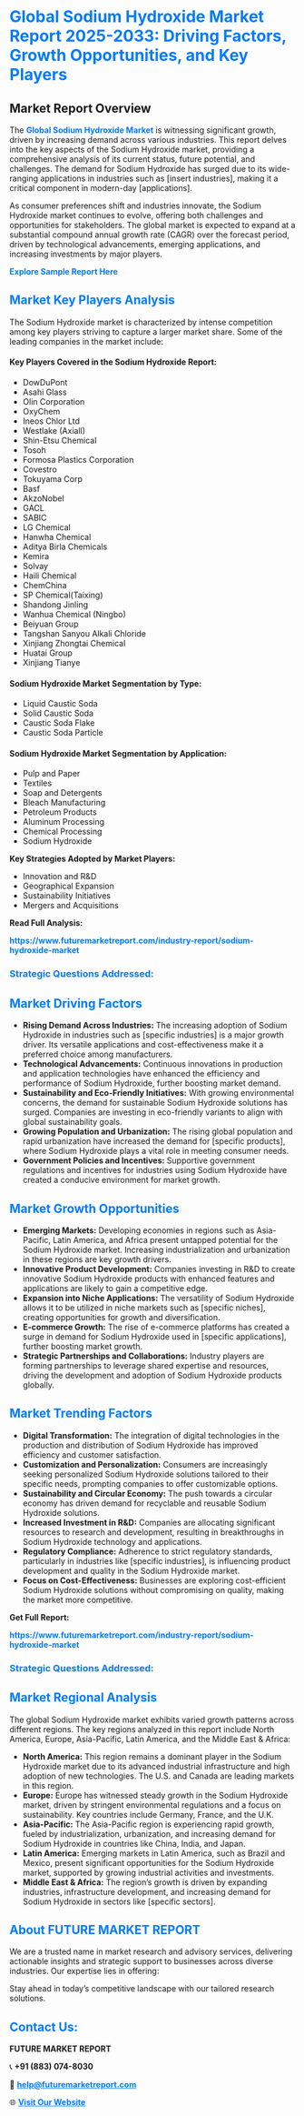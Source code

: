<h1 style="color: #007BFF;">Global Sodium Hydroxide Market Report 2025-2033: Driving Factors, Growth Opportunities, and Key Players</h1>

<section id="overview">
<h2>Market Report Overview</h2>
<p>The <a href="https://www.futuremarketreport.com/industry-report/sodium-hydroxide-market" style="color: #007BFF; text-decoration: none;"><strong>Global Sodium Hydroxide Market</strong></a> is witnessing significant growth, driven by increasing demand across various industries. This report delves into the key aspects of the Sodium Hydroxide market, providing a comprehensive analysis of its current status, future potential, and challenges. The demand for Sodium Hydroxide has surged due to its wide-ranging applications in industries such as [insert industries], making it a critical component in modern-day [applications].</p>
<p>As consumer preferences shift and industries innovate, the Sodium Hydroxide market continues to evolve, offering both challenges and opportunities for stakeholders. The global market is expected to expand at a substantial compound annual growth rate (CAGR) over the forecast period, driven by technological advancements, emerging applications, and increasing investments by major players.</p>
</section>

<section id="overview">
<p><a href="https://www.futuremarketreport.com/request-sample/reportId=120173" style="color: #007BFF; text-decoration: none;"><strong>Explore Sample Report Here</strong></a></p>
</section>

<section id="key-players">
<h2 style="color: #007BFF;">Market Key Players Analysis</h2>
<p>The Sodium Hydroxide market is characterized by intense competition among key players striving to capture a larger market share. Some of the leading companies in the market include:</p>
<h4>Key Players Covered in the Sodium Hydroxide Report:</h4>
<ul><li>DowDuPont</li><li>Asahi Glass</li><li>Olin Corporation</li><li>OxyChem</li><li>Ineos Chlor Ltd</li><li>Westlake (Axiall)</li><li>Shin-Etsu Chemical</li><li>Tosoh</li><li>Formosa Plastics Corporation</li><li>Covestro</li><li>Tokuyama Corp</li><li>Basf</li><li>AkzoNobel</li><li>GACL</li><li>SABIC</li><li>LG Chemical</li><li>Hanwha Chemical</li><li>Aditya Birla Chemicals</li><li>Kemira</li><li>Solvay</li><li>Haili Chemical</li><li>ChemChina</li><li>SP Chemical(Taixing)</li><li>Shandong Jinling</li><li>Wanhua Chemical (Ningbo)</li><li>Beiyuan Group</li><li>Tangshan Sanyou Alkali Chloride</li><li>Xinjiang Zhongtai Chemical</li><li>Huatai Group</li><li>Xinjiang Tianye</li></ul>
<h4>Sodium Hydroxide Market Segmentation by Type:</h4>
<ul><li>Liquid Caustic Soda</li><li>Solid Caustic Soda</li><li>Caustic Soda Flake</li><li>Caustic Soda Particle</li></ul>

<h4>Sodium Hydroxide Market Segmentation by Application:</h4>
<ul><li>Pulp and Paper</li><li>Textiles</li><li>Soap and Detergents</li><li>Bleach Manufacturing</li><li>Petroleum Products</li><li>Aluminum Processing</li><li>Chemical Processing</li><li>Sodium Hydroxide</li></ul>
<p><strong>Key Strategies Adopted by Market Players:</strong></p>
<ul>
<li>Innovation and R&D</li>
<li>Geographical Expansion</li>
<li>Sustainability Initiatives</li>
<li>Mergers and Acquisitions</li>
</ul>
</section>

<section>
<p><strong>Read Full Analysis: </strong></p><a href="https://www.futuremarketreport.com/industry-report/sodium-hydroxide-market" style="color: #007BFF; text-decoration: none;"><strong>https://www.futuremarketreport.com/industry-report/sodium-hydroxide-market</strong></a>
<h3 style="color: #007BFF;">Strategic Questions Addressed:</h3>
</section>

<section id="driving-factors">
<h2 style="color: #007BFF;">Market Driving Factors</h2>
<ul>
<li><strong>Rising Demand Across Industries:</strong> The increasing adoption of Sodium Hydroxide in industries such as [specific industries] is a major growth driver. Its versatile applications and cost-effectiveness make it a preferred choice among manufacturers.</li>
<li><strong>Technological Advancements:</strong> Continuous innovations in production and application technologies have enhanced the efficiency and performance of Sodium Hydroxide, further boosting market demand.</li>
<li><strong>Sustainability and Eco-Friendly Initiatives:</strong> With growing environmental concerns, the demand for sustainable Sodium Hydroxide solutions has surged. Companies are investing in eco-friendly variants to align with global sustainability goals.</li>
<li><strong>Growing Population and Urbanization:</strong> The rising global population and rapid urbanization have increased the demand for [specific products], where Sodium Hydroxide plays a vital role in meeting consumer needs.</li>
<li><strong>Government Policies and Incentives:</strong> Supportive government regulations and incentives for industries using Sodium Hydroxide have created a conducive environment for market growth.</li>
</ul>
</section>

<section id="growth-opportunities">
<h2 style="color: #007BFF;">Market Growth Opportunities</h2>
<ul>
<li><strong>Emerging Markets:</strong> Developing economies in regions such as Asia-Pacific, Latin America, and Africa present untapped potential for the Sodium Hydroxide market. Increasing industrialization and urbanization in these regions are key growth drivers.</li>
<li><strong>Innovative Product Development:</strong> Companies investing in R&D to create innovative Sodium Hydroxide products with enhanced features and applications are likely to gain a competitive edge.</li>
<li><strong>Expansion into Niche Applications:</strong> The versatility of Sodium Hydroxide allows it to be utilized in niche markets such as [specific niches], creating opportunities for growth and diversification.</li>
<li><strong>E-commerce Growth:</strong> The rise of e-commerce platforms has created a surge in demand for Sodium Hydroxide used in [specific applications], further boosting market growth.</li>
<li><strong>Strategic Partnerships and Collaborations:</strong> Industry players are forming partnerships to leverage shared expertise and resources, driving the development and adoption of Sodium Hydroxide products globally.</li>
</ul>
</section>

<section id="trending-factors">
<h2 style="color: #007BFF;">Market Trending Factors</h2>
<ul>
<li><strong>Digital Transformation:</strong> The integration of digital technologies in the production and distribution of Sodium Hydroxide has improved efficiency and customer satisfaction.</li>
<li><strong>Customization and Personalization:</strong> Consumers are increasingly seeking personalized Sodium Hydroxide solutions tailored to their specific needs, prompting companies to offer customizable options.</li>
<li><strong>Sustainability and Circular Economy:</strong> The push towards a circular economy has driven demand for recyclable and reusable Sodium Hydroxide solutions.</li>
<li><strong>Increased Investment in R&D:</strong> Companies are allocating significant resources to research and development, resulting in breakthroughs in Sodium Hydroxide technology and applications.</li>
<li><strong>Regulatory Compliance:</strong> Adherence to strict regulatory standards, particularly in industries like [specific industries], is influencing product development and quality in the Sodium Hydroxide market.</li>
<li><strong>Focus on Cost-Effectiveness:</strong> Businesses are exploring cost-efficient Sodium Hydroxide solutions without compromising on quality, making the market more competitive.</li>
</ul>
</section>

<section>
<p><strong>Get Full Report: </strong></p><a href="https://www.futuremarketreport.com/industry-report/sodium-hydroxide-market" style="color: #007BFF; text-decoration: none;"><strong>https://www.futuremarketreport.com/industry-report/sodium-hydroxide-market</strong></a>
<h3 style="color: #007BFF;">Strategic Questions Addressed:</h3>
</section>


<section id="regional-analysis">
<h2 style="color: #007BFF;">Market Regional Analysis</h2>
<p>The global Sodium Hydroxide market exhibits varied growth patterns across different regions. The key regions analyzed in this report include North America, Europe, Asia-Pacific, Latin America, and the Middle East & Africa:</p>
<ul>
<li><strong>North America:</strong> This region remains a dominant player in the Sodium Hydroxide market due to its advanced industrial infrastructure and high adoption of new technologies. The U.S. and Canada are leading markets in this region.</li>
<li><strong>Europe:</strong> Europe has witnessed steady growth in the Sodium Hydroxide market, driven by stringent environmental regulations and a focus on sustainability. Key countries include Germany, France, and the U.K.</li>
<li><strong>Asia-Pacific:</strong> The Asia-Pacific region is experiencing rapid growth, fueled by industrialization, urbanization, and increasing demand for Sodium Hydroxide in countries like China, India, and Japan.</li>
<li><strong>Latin America:</strong> Emerging markets in Latin America, such as Brazil and Mexico, present significant opportunities for the Sodium Hydroxide market, supported by growing industrial activities and investments.</li>
<li><strong>Middle East & Africa:</strong> The region’s growth is driven by expanding industries, infrastructure development, and increasing demand for Sodium Hydroxide in sectors like [specific sectors].</li>
</ul>
</section>

<footer>
<h2 style="color: #007BFF;">About FUTURE MARKET REPORT</h2>
<p>We are a trusted name in market research and advisory services, delivering actionable insights and strategic support to businesses across diverse industries. Our expertise lies in offering:</p>

<p>Stay ahead in today’s competitive landscape with our tailored research solutions.</p>

<h2 style="color: #007BFF;">Contact Us:</h2>
<p><strong>FUTURE MARKET REPORT</strong></p>
<p>📞 <strong>+91 (883) 074-8030</strong></p>
<p>📧 <strong><a href="mailto:help@futuremarketreport.com" style="color: #007BFF;">help@futuremarketreport.com</a></strong></p>
<p>🌐 <strong><a href="https://www.futuremarketreport.com/" style="color: #007BFF;">Visit Our Website</a></strong></p>
</footer>